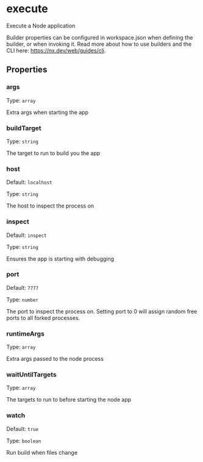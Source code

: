 # execute

Execute a Node application

Builder properties can be configured in workspace.json when defining the builder, or when invoking it.
Read more about how to use builders and the CLI here: https://nx.dev/web/guides/cli.

## Properties

### args

Type: `array`

Extra args when starting the app

### buildTarget

Type: `string`

The target to run to build you the app

### host

Default: `localhost`

Type: `string`

The host to inspect the process on

### inspect

Default: `inspect`

Type: `string`

Ensures the app is starting with debugging

### port

Default: `7777`

Type: `number`

The port to inspect the process on. Setting port to 0 will assign random free ports to all forked processes.

### runtimeArgs

Type: `array`

Extra args passed to the node process

### waitUntilTargets

Type: `array`

The targets to run to before starting the node app

### watch

Default: `true`

Type: `boolean`

Run build when files change
